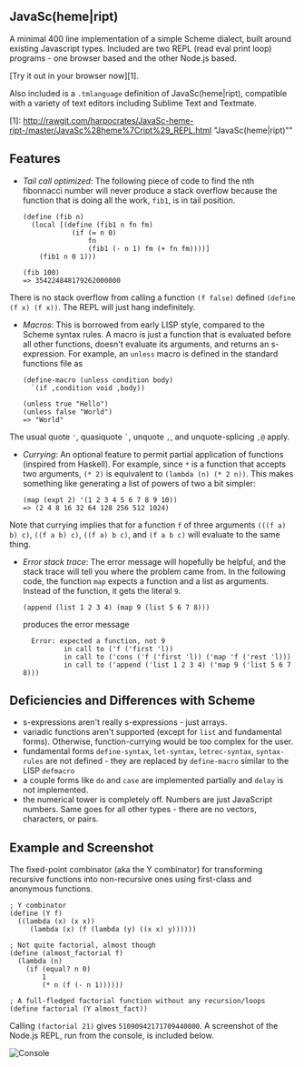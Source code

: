 ## JavaSc(heme|ript)

A minimal 400 line implementation of a simple Scheme dialect, built around existing Javascript types. Included are two REPL (read eval print loop) programs - one browser based and the other Node.js based.

[Try it out in your browser now][1].

Also included is a `.tmlanguage` definition of JavaSc(heme|ript), compatible with a variety of text editors including Sublime Text and Textmate.

[1]: http://rawgit.com/harpocrates/JavaSc-heme-ript-/master/JavaSc%28heme%7Cript%29_REPL.html "JavaSc(heme|ript)""

## Features

  * _Tail call optimized_: The following piece of code to find the nth fibonnacci number will never produce a stack overflow because the function that is doing all the work, `fib1`, is in tail position.

      ```racket
      (define (fib n)
        (local [(define (fib1 n fn fm)
                  (if (= n 0)
                      fn
                      (fib1 (- n 1) fm (+ fn fm))))]
          (fib1 n 0 1)))

      (fib 100)
      => 354224848179262000000
      ```

   There is no stack overflow from calling a function `(f false)` defined `(define (f x) (f x))`. The REPL will just hang indefinitely.
  * _Macros_: This is borrowed from early LISP style, compared to the Scheme syntax rules. A macro is just a function that is evaluated before all other functions, doesn't evaluate its arguments, and returns an s-expression. For example, an `unless` macro is defined in the standard functions file as

      ```racket
      (define-macro (unless condition body)
        `(if ,condition void ,body))

      (unless true "Hello")
      (unless false "World")
      => "World"
      ```

   The usual quote `'`, quasiquote `` ` ``, unquote `,`, and unquote-splicing `,@` apply.
  * _Currying_: An optional feature to permit partial application of functions (inspired from Haskell). For example, since `*` is a function that accepts two arguments, `(* 2)` is equivalent to `(lambda (n) (* 2 n))`. This makes something like generating a list of powers of two a bit simpler:

      ```racket
      (map (expt 2) '(1 2 3 4 5 6 7 8 9 10))
      => (2 4 8 16 32 64 128 256 512 1024)
      ```

   Note that currying implies that for a function `f` of three arguments `(((f a) b) c)`, `((f a b) c)`, `((f a) b c)`, and `(f a b c)` will evaluate to the same thing.
  * _Error stack trace_: The error message will hopefully be helpful, and the stack trace will tell you where the problem came from. In the following code, the function `map` expects a function and a list as arguments. Instead of the function, it gets the literal `9`.

      ```racket
      (append (list 1 2 3 4) (map 9 (list 5 6 7 8)))
      ```

    produces the error message

      ```
        Error: expected a function, not 9
                in call to ('f ('first 'l))
                in call to ('cons ('f ('first 'l)) ('map 'f ('rest 'l)))
                in call to ('append ('list 1 2 3 4) ('map 9 ('list 5 6 7 8)))
      ```

## Deficiencies and Differences with Scheme

  * s-expressions aren't really s-expressions - just arrays.
  * variadic functions aren't supported (except for `list` and fundamental forms). Otherwise, function-currying would be too complex for the user.
  * fundamental forms `define-syntax`, `let-syntax`, `letrec-syntax`, `syntax-rules` are not defined - they are replaced by `define-macro` similar to the LISP `defmacro`
  * a couple forms like `do` and `case` are implemented partially and `delay` is not implemented.
  * the numerical tower is completely off. Numbers are just JavaScript numbers. Same goes for all other types - there are no vectors, characters, or pairs.

## Example and Screenshot

The fixed-point combinator (aka the Y combinator) for transforming recursive functions into non-recursive ones using first-class and anonymous functions.

```racket
; Y combinator
(define (Y f)
  ((lambda (x) (x x))
     (lambda (x) (f (lambda (y) ((x x) y))))))

; Not quite factorial, almost though
(define (almost_factorial f)
  (lambda (n)
    (if (equal? n 0)
        1
        (* n (f (- n 1))))))

; A full-fledged factorial function without any recursion/loops
(define factorial (Y almost_fact))
```

Calling `(factorial 21)` gives `51090942171709440000`. A screenshot of the Node.js REPL, run from the console, is included below.

![Console](https://raw.githubusercontent.com/harpocrates/JavaSc-heme-ript-/master/Images/screencapture-1.png)
